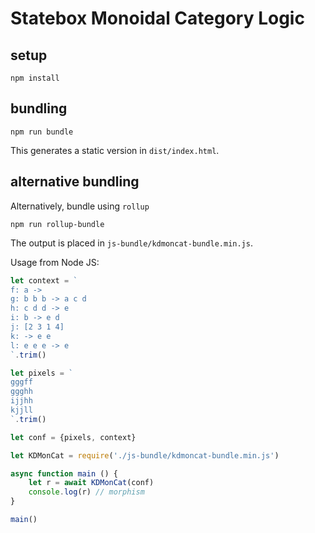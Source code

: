 # Statebox Monoidal Category Logic

## setup

```
npm install
```

## bundling

```
npm run bundle
```

This generates a static version in `dist/index.html`.

## alternative bundling

Alternatively, bundle using `rollup`

```
npm run rollup-bundle
```

The output is placed in `js-bundle/kdmoncat-bundle.min.js`.

Usage from Node JS:

```javascript
let context = `
f: a ->
g: b b b -> a c d
h: c d d -> e
i: b -> e d
j: [2 3 1 4]
k: -> e e
l: e e e -> e
`.trim()

let pixels = `
gggff
ggghh
ijjhh
kjjll
`.trim()

let conf = {pixels, context}

let KDMonCat = require('./js-bundle/kdmoncat-bundle.min.js')

async function main () {
    let r = await KDMonCat(conf)
    console.log(r) // morphism
}

main()
```